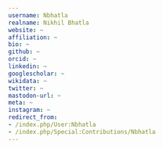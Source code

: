```yaml
---
username: Nbhatla
realname: Nikhil Bhatla
website: ~
affiliation: ~
bio: ~
github: ~
orcid: ~
linkedin: ~
googlescholar: ~
wikidata: ~
twitter: ~
mastodon-url: ~
meta: ~
instagram: ~
redirect_from:
- /index.php/User:Nbhatla
- /index.php/Special:Contributions/Nbhatla
---
```

